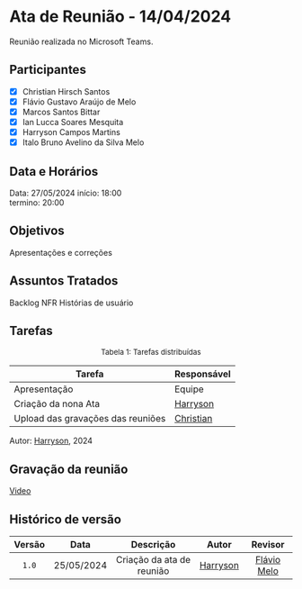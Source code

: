 # Ata de Reunião - 14/04/2024

Reunião realizada no Microsoft Teams.

## Participantes

- [x] Christian Hirsch Santos
- [x] Flávio Gustavo Araújo de Melo
- [x] Marcos Santos Bittar
- [x] Ian Lucca Soares Mesquita
- [x] Harryson Campos Martins
- [x] Italo Bruno Avelino da Silva Melo

## Data e Horários

Data: 27/05/2024
início: 18:00\
termino: 20:00

## Objetivos

Apresentações e correções

## Assuntos Tratados

Backlog
NFR
Histórias de usuário

## Tarefas

<font size="2"><p style="text-align: center">Tabela 1: Tarefas distribuídas </p></font>

| Tarefa                               | Responsável                                      |
| ------------------------------------ | ------------------------------------------------ |
| Apresentação             | Equipe  |  
| Criação da nona Ata              | [Harryson](https://github.com/harry-cmartin) |
| Upload das gravações das reuniões   | [Christian](https://github.com/crstyhs)          |

Autor: [Harryson](https://github.com/harry-cmartin), 2024

## Gravação da reunião

[Video](https://www.youtube.com/watch?v=wdazJWgrSVo)

## Histórico de versão
| Versão | Data | Descrição | Autor | Revisor |
| :----: | :--: | :-------: | :---: | :-----: |
| `1.0` | 25/05/2024 | Criação da ata de reunião |[Harryson](https://github.com/harry-cmartin)| [Flávio Melo](https://github.com/flavioovatsug)  | 
